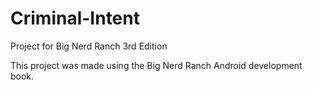 # Criminal-Intent
Project for Big Nerd Ranch 3rd Edition

This project was made using the Big Nerd Ranch Android development book.

